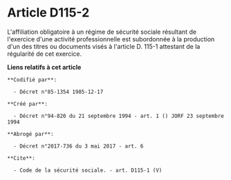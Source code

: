 # Article D115-2

L'affiliation obligatoire à un régime de sécurité sociale résultant de l'exercice d'une activité professionnelle est
subordonnée à la production d'un des titres ou documents visés à l'article D. 115-1 attestant de la régularité de cet
exercice.

**Liens relatifs à cet article**

	**Codifié par**:

	  - Décret n°85-1354 1985-12-17

	**Créé par**:

	  - Décret n°94-820 du 21 septembre 1994 - art. 1 () JORF 23 septembre 1994

	**Abrogé par**:

	  - Décret n°2017-736 du 3 mai 2017 - art. 6

	**Cite**:

	  - Code de la sécurité sociale. - art. D115-1 (V)
